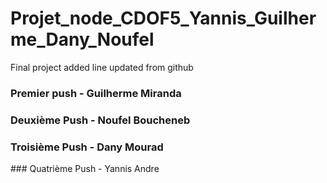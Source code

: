 # Projet_node_CDOF5_Yannis_Guilherme_Dany_Noufel
Final project
added line
updated from github

### Premier push - Guilherme Miranda

### Deuxième Push - Noufel Boucheneb

### Troisième Push - Dany Mourad

### Quatrième Push - Yannis Andre
